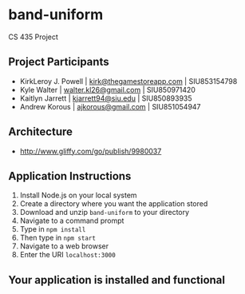 # band-uniform
CS 435 Project

## Project Participants

* KirkLeroy J. Powell | kirk@thegamestoreapp.com | SIU853154798
* Kyle Walter | walter.kl26@gmail.com | SIU850971420
* Kaitlyn Jarrett | kjarrett94@siu.edu | SIU850893935
* Andrew Korous  | ajkorous@gmail.com | SIU851054947  

## Architecture

* http://www.gliffy.com/go/publish/9980037

## Application Instructions

1.  Install Node.js on your local system
2.  Create a directory where you want the application stored
3.  Download and unzip ```band-uniform``` to your directory
4.  Navigate to a command prompt
5.	Type in ```npm install```
6.  Then type in ```npm start```
7.  Navigate to a web browser
8.  Enter the URI ```localhost:3000```

## Your application is installed and functional
